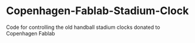 # Copenhagen-Fablab-Stadium-Clock
Code for controlling the old handball stadium clocks donated to Copenhagen Fablab
